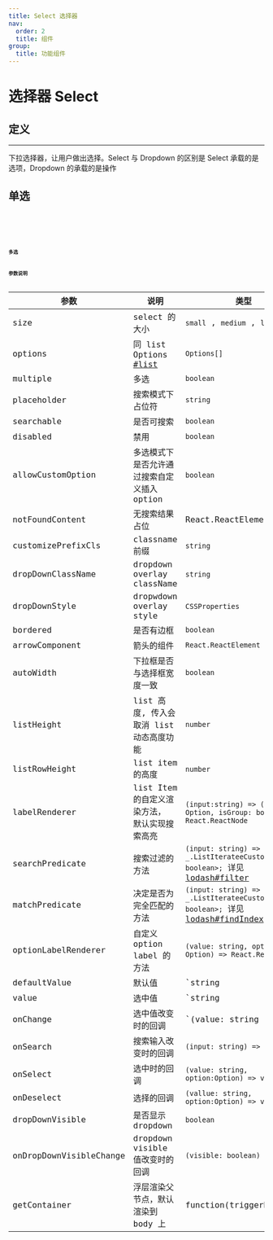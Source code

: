 ```yaml
---
title: Select 选择器
nav:
  order: 2
  title: 组件
group:
  title: 功能组件
---
```


# 选择器 Select

## 定义

---

下拉选择器，让用户做出选择。Select 与 Dropdown 的区别是 Select 承载的是选项，Dropdown 的承载的是操作

## 单选

<code src='./demos/single.tsx' title='单选' desc='大小，无边框' >
<code src='./demos/auto.tsx' title='单选' desc='紧凑型，自动宽度' >
<code src='./demos/highlight.tsx' title='单选' desc='不可选项， 搜索高亮' >
<code src='./demos/multiple.tsx' title='多选' desc='搜索' >
<code src='./demos/freeinput.tsx' title='多选' desc='自由输入' >

## 多选

## 参数说明

| 参数                    | 说明                                                          | 类型                                                                                                                          | 默认值                                                       |
| ----------------------- | ------------------------------------------------------------- | ----------------------------------------------------------------------------------------------------------------------------- | ------------------------------------------------------------ |
| size                    | select 的大小                                                 | `small` , `medium` , `large`                                                                                                  | `medium`                                                     |
| options                 | 同 list Options [#list]('/components/functional/list#option') | `Options[]`                                                                                                                   | -                                                            |
| multiple                | 多选                                                          | `boolean`                                                                                                                     | `false`                                                      |
| placeholder             | 搜索模式下 占位符                                             | `string`                                                                                                                      | -                                                            |
| searchable              | 是否可搜索                                                    | `boolean`                                                                                                                     | `false`                                                      |
| disabled                | 禁用                                                          | `boolean`                                                                                                                     | false                                                        |
| allowCustomOption       | 多选模式下 是否允许通过搜索自定义插入 option                  | `boolean`                                                                                                                     | false                                                        |
| notFoundContent         | 无搜索结果占位                                                | React.ReactElement                                                                                                            | -                                                            |
| customizePrefixCls      | classname 前缀                                                | `string`                                                                                                                      | -                                                            |
| dropDownClassName       | dropdown overlay className                                    | `string`                                                                                                                      | -                                                            |
| dropDownStyle           | dropwdown overlay style                                       | `CSSProperties`                                                                                                               | -                                                            |
| bordered                | 是否有边框                                                    | `boolean`                                                                                                                     | `true`                                                       |
| arrowComponent          | 箭头的组件                                                    | `React.ReactElement`                                                                                                          | `<DownOutlined>`                                             |
| autoWidth               | 下拉框是否与选择框宽度一致                                    | `boolean`                                                                                                                     | true                                                         |
| listHeight              | list 高度, 传入会取消 list 动态高度功能                       | `number`                                                                                                                      | -                                                            |
| listRowHeight           | list item 的高度                                              | `number`                                                                                                                      | 44                                                           |
| labelRenderer           | list Item 的自定义渲染方法， 默认实现搜索高亮                 | `(input:string) => (option: Option, isGroup: boolean) => React.ReactNode`                                                     | -                                                            |
| searchPredicate         | 搜索过滤的方法                                                | `(input: string) => _.ListIterateeCustom<Option, boolean>;` 详见[lodash#filter](https://lodash.com/docs/4.17.15#filter)       | `(input: string) => (o: Option) => o.label.includes(input);` |
| matchPredicate          | 决定是否为完全匹配的方法                                      | `(input: string) => _.ListIterateeCustom<Option, boolean>;` 详见[lodash#findIndex](https://lodash.com/docs/4.17.15#findIndex) | `(input: string) => (o: Option) => o.label === input`        |
| optionLabelRenderer     | 自定义 option label 的方法                                    | `(value: string, option?: Option) => React.ReactNode;`                                                                        | `(value: string, option?: Option) => option?.label || value` |
| defaultValue            | 默认值                                                        | `string | string[]`                                                                                                           | -                                                            |
| value                   | 选中值                                                        | `string |string[]`                                                                                                            | -                                                            |
| onChange                | 选中值改变时的回调                                            | `(value: string | string[], options?: Option | Option[])) => void`                                                            |
| onSearch                | 搜索输入改变时的回调                                          | `(input: string) => void;`                                                                                                    |
| onSelect                | 选中时的回调                                                  | `(value: string, option:Option) => void`                                                                                      |
| onDeselect              | 选择的回调                                                    | `(vallue: string, option:Option) => void`                                                                                     |
| dropDownVisible         | 是否显示 dropdown                                             | `boolean`                                                                                                                     |                                                              |  |
| onDropDownVisibleChange | dropdown visible 值改变时的回调                               | `(visible: boolean) => void`                                                                                                  |                                                              |
| getContainer            | 浮层渲染父节点，默认渲染到 body 上                            | function(triggerNode)                                                                                                         | `() => document.body`                                        |
